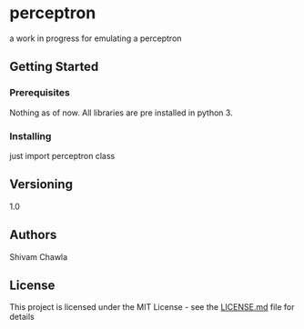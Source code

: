 # perceptron
a work in progress for emulating a perceptron

## Getting Started

### Prerequisites

Nothing as of now. All libraries are pre installed in python 3.

### Installing
just import perceptron class


## Versioning
1.0

## Authors

Shivam Chawla


## License

This project is licensed under the MIT License - see the [LICENSE.md](LICENSE.md) file for details

